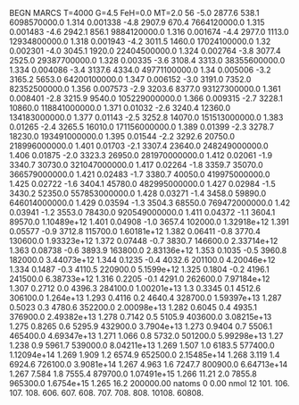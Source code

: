 BEGN
MARCS T=4000 G=4.5 FeH=0.0 MT=2.0
                  56
-5.0 2877.6 538.1 6098570000.0 1.314 0.001338 
-4.8 2907.9 670.4 7664120000.0 1.315 0.001483 
-4.6 2942.1 856.1 9884120000.0 1.316 0.001674 
-4.4 2977.0 1113.0 12934800000.0 1.318 0.001943 
-4.2 3011.5 1460.0 17024100000.0 1.32 0.002301 
-4.0 3045.1 1920.0 22404500000.0 1.324 0.002764 
-3.8 3077.4 2525.0 29387700000.0 1.328 0.00335 
-3.6 3108.4 3313.0 38355600000.0 1.334 0.004086 
-3.4 3137.6 4334.0 49771100000.0 1.34 0.005006 
-3.2 3165.2 5653.0 64200100000.0 1.347 0.006152 
-3.0 3191.0 7352.0 82352500000.0 1.356 0.007573 
-2.9 3203.6 8377.0 93127300000.0 1.361 0.008401 
-2.8 3215.9 9540.0 105229000000.0 1.366 0.009315 
-2.7 3228.1 10860.0 118841000000.0 1.371 0.01032 
-2.6 3240.4 12360.0 134183000000.0 1.377 0.01143 
-2.5 3252.8 14070.0 151513000000.0 1.383 0.01265 
-2.4 3265.5 16010.0 171156000000.0 1.389 0.01399 
-2.3 3278.7 18230.0 193491000000.0 1.395 0.01544 
-2.2 3292.6 20750.0 218996000000.0 1.401 0.01703 
-2.1 3307.4 23640.0 248249000000.0 1.406 0.01875 
-2.0 3323.3 26950.0 281970000000.0 1.412 0.02061 
-1.9 3340.7 30730.0 321047000000.0 1.417 0.02264 
-1.8 3359.7 35070.0 366579000000.0 1.421 0.02483 
-1.7 3380.7 40050.0 419975000000.0 1.425 0.02722 
-1.6 3404.1 45780.0 482995000000.0 1.427 0.02984 
-1.5 3430.2 52350.0 557853000000.0 1.428 0.03271 
-1.4 3458.0 59890.0 646014000000.0 1.429 0.03594 
-1.3 3504.3 68550.0 769472000000.0 1.42 0.03941 
-1.2 3553.0 78430.0 920549000000.0 1.411 0.04372 
-1.1 3604.1 89570.0 1.10489e+12 1.401 0.04908 
-1.0 3657.4 102000.0 1.32918e+12 1.391 0.05577 
-0.9 3712.8 115700.0 1.60181e+12 1.382 0.06411 
-0.8 3770.4 130600.0 1.93323e+12 1.372 0.07448 
-0.7 3830.7 146600.0 2.33714e+12 1.363 0.08738 
-0.6 3893.9 163800.0 2.83136e+12 1.353 0.1035 
-0.5 3960.8 182000.0 3.44073e+12 1.344 0.1235 
-0.4 4032.6 201100.0 4.20046e+12 1.334 0.1487 
-0.3 4110.5 220900.0 5.1599e+12 1.325 0.1804 
-0.2 4196.1 241500.0 6.38733e+12 1.316 0.2205 
-0.1 4291.0 262600.0 7.97184e+12 1.307 0.2712 
0.0 4396.3 284100.0 1.00201e+13 1.3 0.3345 
0.1 4512.6 306100.0 1.264e+13 1.293 0.4116 
0.2 4640.4 328700.0 1.59397e+13 1.287 0.5023 
0.3 4780.6 352200.0 2.00098e+13 1.282 0.6045 
0.4 4935.1 376900.0 2.49382e+13 1.278 0.7142 
0.5 5105.9 403600.0 3.08215e+13 1.275 0.8265 
0.6 5295.9 432900.0 3.7904e+13 1.273 0.9404 
0.7 5506.1 465400.0 4.69347e+13 1.271 1.066 
0.8 5732.0 501200.0 5.99298e+13 1.27 1.238 
0.9 5961.7 539000.0 8.04211e+13 1.269 1.507 
1.0 6183.5 577400.0 1.12094e+14 1.269 1.909 
1.2 6574.9 652500.0 2.15485e+14 1.268 3.119 
1.4 6924.6 726100.0 3.9081e+14 1.267 4.963 
1.6 7247.7 800900.0 6.64713e+14 1.267 7.584 
1.8 7555.4 879700.0 1.07491e+15 1.266 11.21 
2.0 7855.8 965300.0 1.6754e+15 1.265 16.2 
200000.00
natoms              0      0.00
nmol          12
          101.         106.       107.      108.         606.        607.        608.
          707.         708.       808.    10108.       60808.
